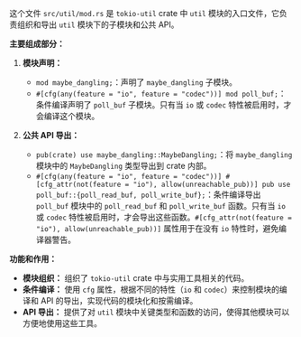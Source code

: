 这个文件 `src/util/mod.rs` 是 `tokio-util` crate 中 `util` 模块的入口文件，它负责组织和导出 `util` 模块下的子模块和公共 API。

**主要组成部分：**

1.  **模块声明：**
    *   `mod maybe_dangling;`：声明了 `maybe_dangling` 子模块。
    *   `#[cfg(any(feature = "io", feature = "codec"))] mod poll_buf;`：条件编译声明了 `poll_buf` 子模块。只有当 `io` 或 `codec` 特性被启用时，才会编译这个模块。

2.  **公共 API 导出：**
    *   `pub(crate) use maybe_dangling::MaybeDangling;`：将 `maybe_dangling` 模块中的 `MaybeDangling` 类型导出到 crate 内部。
    *   `#[cfg(any(feature = "io", feature = "codec"))] #[cfg_attr(not(feature = "io"), allow(unreachable_pub))] pub use poll_buf::{poll_read_buf, poll_write_buf};`：条件编译导出 `poll_buf` 模块中的 `poll_read_buf` 和 `poll_write_buf` 函数。只有当 `io` 或 `codec` 特性被启用时，才会导出这些函数。`#[cfg_attr(not(feature = "io"), allow(unreachable_pub))]` 属性用于在没有 `io` 特性时，避免编译器警告。

**功能和作用：**

*   **模块组织：** 组织了 `tokio-util` crate 中与实用工具相关的代码。
*   **条件编译：** 使用 `cfg` 属性，根据不同的特性（`io` 和 `codec`）来控制模块的编译和 API 的导出，实现代码的模块化和按需编译。
*   **API 导出：** 提供了对 `util` 模块中关键类型和函数的访问，使得其他模块可以方便地使用这些工具。
